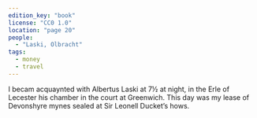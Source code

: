 ```yaml
---
edition_key: "book"
license: "CC0 1.0"
location: "page 20"
people:
  - "Laski, Olbracht"
tags:
  - money
  - travel
---
```

I becam acquaynted with Albertus Laski at 7½ at night, in
the Erle of Lecester his chamber in the court at Greenwich.
This day was my lease of Devonshyre mynes sealed at Sir Leonell
Ducket’s hows.
